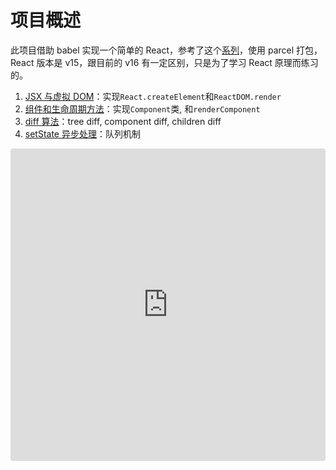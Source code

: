 # 项目概述

此项目借助 babel 实现一个简单的 React，参考了这个[系列](https://github.com/hujiulong/blog/issues/4)，使用 parcel 打包，React 版本是 v15，跟目前的 v16 有一定区别，只是为了学习 React 原理而练习的。

1. [JSX 与虚拟 DOM](jsx-reactdom.md)：实现`React.createElement`和`ReactDOM.render`
2. [组件和生命周期方法](component.md)：实现`Component`类, 和`renderComponent`
3. [diff 算法](diff.md)：tree diff, component diff, children diff
4. [setState 异步处理](setState.md)：队列机制

<iframe
     src="https://codesandbox.io/embed/blue-monad-jt13f?fontsize=14&hidenavigation=1&theme=dark"
     style="width:100%; height:500px; border:0; border-radius: 4px; overflow:hidden;"
     title="my-simple-react"
     allow="geolocation; microphone; camera; midi; vr; accelerometer; gyroscope; payment; ambient-light-sensor; encrypted-media; usb"
     sandbox="allow-modals allow-forms allow-popups allow-scripts allow-same-origin"
   ></iframe>
